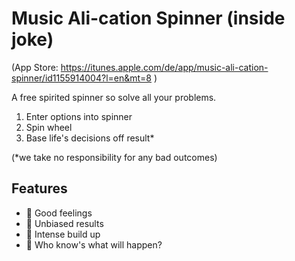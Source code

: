 # Music Ali-cation Spinner (inside joke)
(App Store: https://itunes.apple.com/de/app/music-ali-cation-spinner/id1155914004?l=en&mt=8 )

A free spirited spinner so solve all your problems.
1. Enter options into spinner
2. Spin wheel
3. Base life's decisions off result*

(*we take no responsibility for any bad outcomes)

## Features
- 🌈 Good feelings
- 🎲 Unbiased results
- 🥁 Intense build up
- 🛫 Who know's what will happen?
